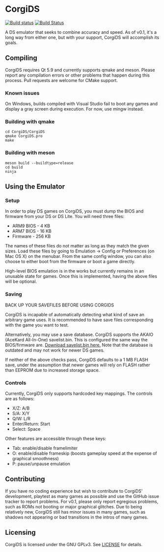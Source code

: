 # CorgiDS

[![Build status](https://ci.appveyor.com/api/projects/status/qruq3o3j6vnwvvf8?svg=true)](https://ci.appveyor.com/project/Simonx22/corgids)
[![Build Status](https://travis-ci.org/Simonx22/CorgiDS.svg?branch=master)](https://travis-ci.org/Simonx22/CorgiDS)

A DS emulator that seeks to combine accuracy and speed. As of v0.1, it's a long way from either one, but with your support, CorgiDS will accomplish its goals.

## Compiling
CorgiDS requires Qt 5.9 and currently supports qmake and meson. Please report any compilation errors or other problems that happen during this process. Pull requests are welcome for CMake support.

### Known issues
On Windows, builds compiled with Visual Studio fail to boot any games and display a gray screen during execution. For now, use mingw instead.

### Building with qmake
```
cd CorgiDS/CorgiDS
qmake CorgiDS.pro
make
```

### Building with meson
```
meson build --buildtype=release
cd build
ninja
```

## Using the Emulator
### Setup
In order to play DS games on CorgiDS, you must dump the BIOS and firmware from your DS or DS Lite. You will need three files:

* ARM9 BIOS - 4 KB
* ARM7 BIOS - 16 KB
* Firmware  - 256 KB

The names of these files do not matter as long as they match the given sizes. Load these files by going to Emulation -> Config or Preferences (on Mac OS X) on the menubar. From the same config window, you can also choose to either boot from the firmware or boot a game directly.

High-level BIOS emulation is in the works but currently remains in an unusable state for games. Once this is implemented, having the above files will be optional.

### Saving
BACK UP YOUR SAVEFILES BEFORE USING CORGIDS

CorgiDS is incapable of automatically detecting what kind of save an arbitrary game uses. It is recommended to have save files corresponding with the game you want to test.

Alternatively, you may use a save database. CorgiDS supports the AKAIO (AceKard All-In-One) savelist.bin. This is configured the same way the BIOS/firmware are. [Download savelist.bin here.](http://akaio.net/data/savelist.bin) Note that the database is outdated and may not work for newer DS games.

If neither of the above checks pass, CorgiDS defaults to a 1 MB FLASH save, under the assumption that newer games will rely on FLASH rather than EEPROM due to increased storage space.

### Controls
Currently, CorgiDS only supports hardcoded key mappings. The controls are as follows:

* X/Z: A/B
* S/A: X/Y
* Q/W: L/R
* Enter/Return: Start
* Select: Space

Other features are accessible through these keys:

* Tab: enable/disable framelimiter
* O: enable/disable frameskip (boosts gameplay speed at the expense of graphical smoothness)
* P: pause/unpause emulation

## Contributing
If you have no coding experience but wish to contribute to CorgiDS' development, playtest as many games as possible and use the GitHub issue tracker to report problems. For v0.1, please only report egregious problems, such as ROMs not booting or major graphical glitches. Due to being relatively new, CorgiDS still has minor issues in many games, such as shadows not appearing or bad transitions in the intros of many games.

## Licensing
CorgiDS is licensed under the GNU GPLv3. See [LICENSE](LICENSE) for details.
